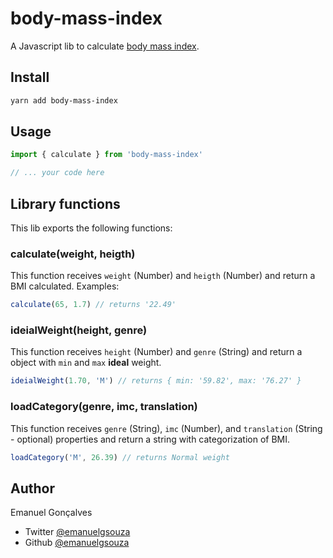 # body-mass-index

A Javascript lib to calculate [body mass index](https://en.wikipedia.org/wiki/Body_mass_index).

## Install

```sh
yarn add body-mass-index
```

## Usage

```js
import { calculate } from 'body-mass-index'

// ... your code here
```

## Library functions

This lib exports the following functions:

### calculate(weight, heigth)

This function receives `weight` (Number) and `heigth` (Number) and return a BMI calculated. Examples:

```js
calculate(65, 1.7) // returns '22.49'
```

### ideialWeight(height, genre)

This function receives `height` (Number) and `genre` (String) and return a object with `min` and `max` **ideal** weight.

```js
ideialWeight(1.70, 'M') // returns { min: '59.82', max: '76.27' }
```

### loadCategory(genre, imc, translation)

This function receives `genre` (String), `imc` (Number), and `translation` (String - optional) properties and return a string with categorization of BMI.

```js
loadCategory('M', 26.39) // returns Normal weight
```

## Author

Emanuel Gonçalves
* Twitter [@emanuelgsouza](https://twitter.com/emanuelgsouza)
* Github [@emanuelgsouza](https://github.com/emanuelgsouza)
